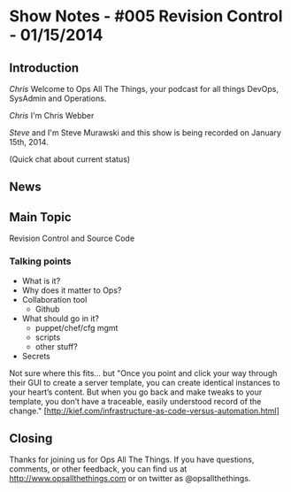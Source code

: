 Show Notes - #005 Revision Control - 01/15/2014
===========================

Introduction
------------
*Chris* Welcome to Ops All The Things, your podcast for all things DevOps, SysAdmin and Operations. 

*Chris* I'm Chris Webber

*Steve* and I'm Steve Murawski and this show is being recorded on January 15th, 2014.

(Quick chat about current status)

News
----


Main Topic
----------

Revision Control and Source Code

### Talking points
* What is it?
* Why does it matter to Ops?
* Collaboration tool
  * Github
* What should go in it?
  * puppet/chef/cfg mgmt
  * scripts
  * other stuff?
* Secrets

Not sure where this fits... but "Once you point and click your way through their GUI to create a server template, you can create identical instances to your heart’s content. But when you go back and make tweaks to your template, you don’t have a traceable, easily understood record of the change." [http://kief.com/infrastructure-as-code-versus-automation.html]

Closing
-------
Thanks for joining us for Ops All The Things.  If you have questions, comments, or other feedback, you can find us at <http://www.opsallthethings.com> or on twitter as @opsallthethings.
